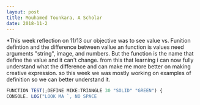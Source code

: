 ```yaml
---
layout: post
title: Mouhamed Tounkara, A Scholar 
date: 2018-11-2
---
```

*This week reflection  on 11/13 our objective was to see value vs. Funition defintion and the difference between vallue an function is values need arguments "string", image, and numbers. But the function is the name that define the value and it can't change. from this that learning i can now  fully understand what the difference and can make me more better on making creative expression. so this week we was mostly working on examples of definition so we can better understand it.
  ```JAVASCRIPT 
  FUNCTION TEST(;DEFINE MIKE:TRIANGLE 30 "SOLID" "GREEN") {
  CONSOLE. LOG("LOOK MA `, NO SPACE
